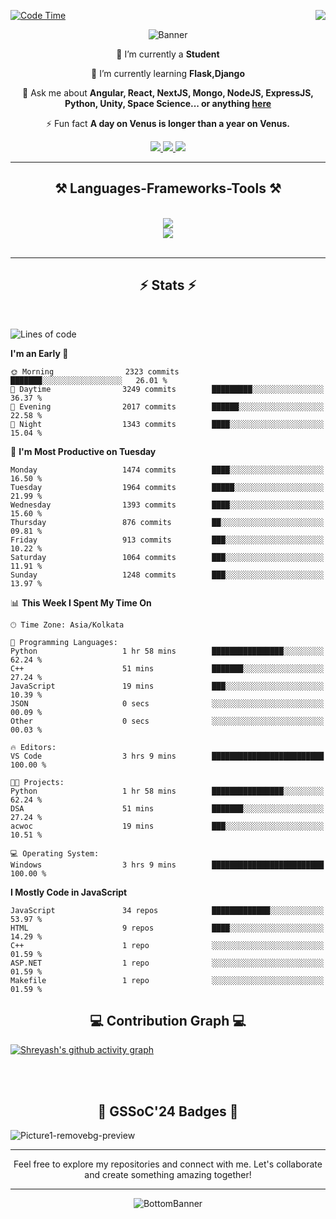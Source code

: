 <div>
 
<img align="right" src="https://visitor-badge.laobi.icu/badge?page_id=shreyash3087.shreyash3087" />

 [![Code Time](https://wakatime.com/badge/user/cd5f70df-e644-46f4-a03b-e1ce78615131.svg)](https://wakatime.com/@cd5f70df-e644-46f4-a03b-e1ce78615131)
 
</div>


<div align="center">
 
![Banner](https://github.com/user-attachments/assets/fe33d289-b057-4d85-ad76-3103802aa9e1)

</div>


<div align="center">
 
 🔭 I’m currently a **Student** 
 
 🌱 I’m currently learning **Flask,Django**

💬 Ask me about **Angular, React, NextJS, Mongo, NodeJS, ExpressJS, Python, Unity, Space Science... or anything [here](https://github.com/shreyash3087/shreyash3087/issues)**

⚡ Fun fact **A day on Venus is longer than a year on Venus.**

</div>
 
<div align="center"> 
  <a href="mailto:shreyash3087@gmail.com">
    <img src="https://img.shields.io/badge/Gmail-333333?style=for-the-badge&logo=gmail&logoColor=red" />
  </a>
  <a href="https://www.linkedin.com/in/shreyash-srivastava-1a1161280" target="_blank">
    <img src="https://img.shields.io/badge/LinkedIn-0077B5?style=for-the-badge&logo=linkedin&logoColor=white" target="_blank" />
  </a>
  <a href="https://github.com/shreyash3087" target="_blank">
     <img src="https://img.shields.io/badge/Github-FF5722?style=for-the-badge&logo=github&logoColor=white" target="_blank" />
  </a>
</div>
<hr/>
 
<h2 align="center">⚒️ Languages-Frameworks-Tools ⚒️</h2>
<br/>
<div align="center">
    <img src="https://skillicons.dev/icons?i=react,bootstrap,html,css,vscode,github,figma,cpp,vercel,netlify" /><br>
    <img src="https://skillicons.dev/icons?i=tailwind,git,nodejs,python,javascript,typescript,express,firebase,mongodb,nextjs,unity,azure,blender" /><br>
</div>

<br/>
<hr/>

<h2 align="center">⚡ Stats ⚡</h2>

<br>
<div>
 
 
<!--START_SECTION:waka-->
![Lines of code](https://img.shields.io/badge/From%20Hello%20World%20I%27ve%20Written-5.2%20million%20lines%20of%20code-blue)

**I'm an Early 🐤** 

```text
🌞 Morning                2323 commits        ███████░░░░░░░░░░░░░░░░░░   26.01 % 
🌆 Daytime                3249 commits        █████████░░░░░░░░░░░░░░░░   36.37 % 
🌃 Evening                2017 commits        ██████░░░░░░░░░░░░░░░░░░░   22.58 % 
🌙 Night                  1343 commits        ████░░░░░░░░░░░░░░░░░░░░░   15.04 % 
```
📅 **I'm Most Productive on Tuesday** 

```text
Monday                   1474 commits        ████░░░░░░░░░░░░░░░░░░░░░   16.50 % 
Tuesday                  1964 commits        █████░░░░░░░░░░░░░░░░░░░░   21.99 % 
Wednesday                1393 commits        ████░░░░░░░░░░░░░░░░░░░░░   15.60 % 
Thursday                 876 commits         ██░░░░░░░░░░░░░░░░░░░░░░░   09.81 % 
Friday                   913 commits         ███░░░░░░░░░░░░░░░░░░░░░░   10.22 % 
Saturday                 1064 commits        ███░░░░░░░░░░░░░░░░░░░░░░   11.91 % 
Sunday                   1248 commits        ███░░░░░░░░░░░░░░░░░░░░░░   13.97 % 
```


📊 **This Week I Spent My Time On** 

```text
🕑︎ Time Zone: Asia/Kolkata

💬 Programming Languages: 
Python                   1 hr 58 mins        ████████████████░░░░░░░░░   62.24 % 
C++                      51 mins             ███████░░░░░░░░░░░░░░░░░░   27.24 % 
JavaScript               19 mins             ███░░░░░░░░░░░░░░░░░░░░░░   10.39 % 
JSON                     0 secs              ░░░░░░░░░░░░░░░░░░░░░░░░░   00.09 % 
Other                    0 secs              ░░░░░░░░░░░░░░░░░░░░░░░░░   00.03 % 

🔥 Editors: 
VS Code                  3 hrs 9 mins        █████████████████████████   100.00 % 

🐱‍💻 Projects: 
Python                   1 hr 58 mins        ████████████████░░░░░░░░░   62.24 % 
DSA                      51 mins             ███████░░░░░░░░░░░░░░░░░░   27.24 % 
acwoc                    19 mins             ███░░░░░░░░░░░░░░░░░░░░░░   10.51 % 

💻 Operating System: 
Windows                  3 hrs 9 mins        █████████████████████████   100.00 % 
```

**I Mostly Code in JavaScript** 

```text
JavaScript               34 repos            █████████████░░░░░░░░░░░░   53.97 % 
HTML                     9 repos             ████░░░░░░░░░░░░░░░░░░░░░   14.29 % 
C++                      1 repo              ░░░░░░░░░░░░░░░░░░░░░░░░░   01.59 % 
ASP.NET                  1 repo              ░░░░░░░░░░░░░░░░░░░░░░░░░   01.59 % 
Makefile                 1 repo              ░░░░░░░░░░░░░░░░░░░░░░░░░   01.59 % 
```




<!--END_SECTION:waka-->

</div>

<div>
  <div align="center" ><h2 align="center">💻 Contribution Graph 💻</h2></div>
 
  [![Shreyash's github activity graph](https://github-readme-activity-graph.vercel.app/graph?username=shreyash3087&hide_border=true&theme=github)](https://github.com/ashutosh00710/github-readme-activity-graph)
 
</div>

<br/><br/>

<h2 align="center">🔰 GSSoC'24 Badges 🔰</h2>

![Picture1-removebg-preview](https://github.com/user-attachments/assets/4ece96a5-043a-44df-b51b-40738d3603ff)

<div align="center"> 
  <hr/>
  Feel free to explore my repositories and connect with me. Let's collaborate and create something amazing together!
  <hr/>
</div>

<div align="center">
 
![BottomBanner](https://github.com/user-attachments/assets/7afe064f-9b9f-401d-bec1-35c8625bb3dc)

</div>

